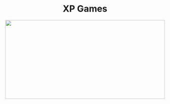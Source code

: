 <h1 align="center"> XP Games </h1>

<img src="./public/imagens/gamer-chair-with-multicolored-neon-lights.jpg" width="100%" height="250">


